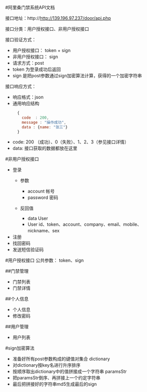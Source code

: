 #阿里桑门禁系统API文档

接口地址：http://http://139.196.97.237/door/api.php

接口分类：用户授权接口、非用户授权接口

接口验证方式：

* 用户授权接口： token + sign
* 非用户授权接口： sign
* 请求方式：post
* token 为登录成功后返回
* sign 是把post参数通过sign加密算法计算，获得的一个加密字符串

接口响应方式：

* 响应格式：json
* 通用响应结构
    ```javascript
      {
        code  : 200,
        message : "操作成功",
        data : {name: "张三"}
      }
    ```
* code: 200 （成功）、0（失败）、1、2、3（参见接口详情）
* data: 接口获取的数据都放在这里

#非用户授权接口

* 登录
    * 参数
        * account     帐号
        * password    密码
        
    * 反回值
        * data        User
        * User        id、token、account、company、email、mobile、nickname、sex
* 注册
* 找回密码
* 发送短信验证码

#用户授权接口
公共参数： token、sign

##门禁管理
* 门禁列表
* 门禁详情

##个人信息
* 个人信息
* 修改密码

##用户管理
* 用户列表

#sign加密算法
* 准备好所有post参数构成的键值对集合 dictionary
* 对dictionary按key名进行升序排序
* 按顺序取出dictionary中的值拼接成一个字符串 paramsStr
* 把paramsStr倒序、再拼接上一个约定字符串
* 最后把拼接好的字符串md5生成最后的sign




